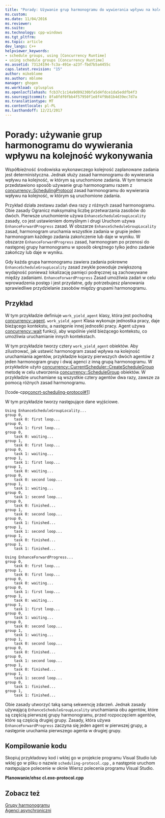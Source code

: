 ```yaml
---
title: "Porady: Używanie grup harmonogramu do wywierania wpływu na kolejność wykonywania | Dokumentacja firmy Microsoft"
ms.custom: 
ms.date: 11/04/2016
ms.reviewer: 
ms.suite: 
ms.technology: cpp-windows
ms.tgt_pltfrm: 
ms.topic: article
dev_langs: C++
helpviewer_keywords:
- schedule groups, using [Concurrency Runtime]
- using schedule groups [Concurrency Runtime]
ms.assetid: 73124194-fc3a-491e-a23f-fbd7b5a4455c
caps.latest.revision: "15"
author: mikeblome
ms.author: mblome
manager: ghogen
ms.workload: cplusplus
ms.openlocfilehash: fcb37c1c14a9d09230bfa5d4fdce1da5eddfb4f3
ms.sourcegitcommit: 8fa8fdf0fbb4f57950f1e8f4f9b81b4d39ec7d7a
ms.translationtype: MT
ms.contentlocale: pl-PL
ms.lasthandoff: 12/21/2017
---
```

# <a name="how-to-use-schedule-groups-to-influence-order-of-execution"></a>Porady: używanie grup harmonogramu do wywierania wpływu na kolejność wykonywania
Współbieżność środowiska wykonawczego kolejność zaplanowane zadania jest deterministyczna. Jednak służy zasad harmonogramu do wywierania wpływu na kolejność, w którym są uruchomione zadania. W tym temacie przedstawiono sposób używanie grup harmonogramu razem z [concurrency::SchedulingProtocol](reference/concurrency-namespace-enums.md#policyelementkey) zasad harmonogramu do wywierania wpływu na kolejność, w którym są uruchomione zadania.  

  
 Przykład działa zestawu zadań dwa razy z różnych zasad harmonogramu. Obie zasady Ogranicz maksymalną liczbę przetwarzania zasobów do dwóch. Pierwsze uruchomienie używa `EnhanceScheduleGroupLocality` zasady, co jest ustawieniem domyślnym i drugi Uruchom używa `EnhanceForwardProgress` zasad. W obszarze `EnhanceScheduleGroupLocality` zasad, harmonogram uruchamia wszystkie zadania w grupie jeden harmonogram każdego zadania zakończenie lub daje w wyniku. W obszarze `EnhanceForwardProgress` zasad, harmonogram po przenosi do następnej grupy harmonogramu w sposób okrężnego tylko jedno zadanie zakończy lub daje w wyniku.  
  
 Gdy każda grupa harmonogramu zawiera zadania pokrewne `EnhanceScheduleGroupLocality` zasad zwykle powoduje zwiększoną wydajność ponieważ lokalizację pamięci podręcznej są zachowywane między zadaniami. `EnhanceForwardProgress` Zasad umożliwia zadań w celu wprowadzenia postęp i jest przydatne, gdy potrzebujesz planowania sprawiedliwe przydzielanie zasobów między grupami harmonogramu.  
  
## <a name="example"></a>Przykład  
 W tym przykładzie definiuje `work_yield_agent` klasy, która jest pochodną [concurrency::agent](../../parallel/concrt/reference/agent-class.md). `work_yield_agent` Klasa wykonuje jednostka pracy, daje bieżącego kontekstu, a następnie innej jednostki pracy. Agent używa [concurrency::wait](reference/concurrency-namespace-functions.md#wait) funkcji, aby wspólnie yield bieżącego kontekstu, co umożliwia uruchamianie innych kontekstach.  
  
 W tym przykładzie tworzy cztery `work_yield_agent` obiektów. Aby zilustrować, jak ustawić harmonogram zasad wpływa na kolejność uruchamiania agentów, przykładzie kojarzy pierwszych dwóch agentów z jeden harmonogram grupy i dwaj agenci z inną grupą harmonogramu. W przykładzie użyto [concurrency::CurrentScheduler::CreateScheduleGroup](reference/currentscheduler-class.md#createschedulegroup) metodę w celu utworzenia [concurrency::ScheduleGroup](../../parallel/concrt/reference/schedulegroup-class.md) obiektów. W przykładzie uruchamiane są wszystkie cztery agentów dwa razy, zawsze za pomocą różnych zasad harmonogramu.  
  
 [!code-cpp[concrt-scheduling-protocol#1](../../parallel/concrt/codesnippet/cpp/how-to-use-schedule-groups-to-influence-order-of-execution_1.cpp)]  
  
 W tym przykładzie tworzy następujące dane wyjściowe.  
  
```Output  
Using EnhanceScheduleGroupLocality...  
group 0,
    task 0: first loop...  
group 0,
    task 1: first loop...  
group 0,
    task 0: waiting...  
group 1,
    task 0: first loop...  
group 0,
    task 1: waiting...  
group 1,
    task 1: first loop...  
group 1,
    task 0: waiting...  
group 0,
    task 0: second loop...  
group 1,
    task 1: waiting...  
group 0,
    task 1: second loop...  
group 0,
    task 0: finished...  
group 1,
    task 0: second loop...  
group 0,
    task 1: finished...  
group 1,
    task 1: second loop...  
group 1,
    task 0: finished...  
group 1,
    task 1: finished...  
 
Using EnhanceForwardProgress...  
group 0,
    task 0: first loop...  
group 1,
    task 0: first loop...  
group 0,
    task 0: waiting...  
group 0,
    task 1: first loop...  
group 1,
    task 0: waiting...  
group 1,
    task 1: first loop...  
group 0,
    task 1: waiting...  
group 0,
    task 0: second loop...  
group 1,
    task 1: waiting...  
group 1,
    task 0: second loop...  
group 0,
    task 0: finished...  
group 0,
    task 1: second loop...  
group 1,
    task 0: finished...  
group 1,
    task 1: second loop...  
group 0,
    task 1: finished...  
group 1,
    task 1: finished...  
```  
  
 Obie zasady utworzyć taką samą sekwencję zdarzeń. Jednak zasady używającą `EnhanceScheduleGroupLocality` uruchamiania obu agentów, które są częścią pierwszej grupy harmonogramu, przed rozpoczęciem agentów, które są częścią drugiej grupy. Zasady, która używa `EnhanceForwardProgress` zaczyna się jeden agent w pierwszej grupy, a następnie uruchamia pierwszego agenta w drugiej grupy.  
  
## <a name="compiling-the-code"></a>Kompilowanie kodu  
 Skopiuj przykładowy kod i wklej go w projekcie programu Visual Studio lub wklej go w pliku o nazwie `scheduling-protocol.cpp` , a następnie uruchom następujące polecenie w oknie Wiersz polecenia programu Visual Studio.  
  
 **Planowanie/ehsc cl.exe-protocol.cpp**  
  
## <a name="see-also"></a>Zobacz też  
 [Grupy harmonogramu](../../parallel/concrt/schedule-groups.md)   
 [Agenci asynchroniczni](../../parallel/concrt/asynchronous-agents.md)

